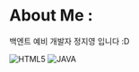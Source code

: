 # About Me :
백엔트 예비 개발자 정지영 입니다 :D
 
![HTML5](https://img.shields.io/badge/-HTML5-F05032?style=for-the-badge&logo=html5&logoColor=ffffff)
![JAVA](https://img.shields.io/badge/-JAVA-007ACC?style=for-the-badge&logo=java&logoColor=ffffff)

